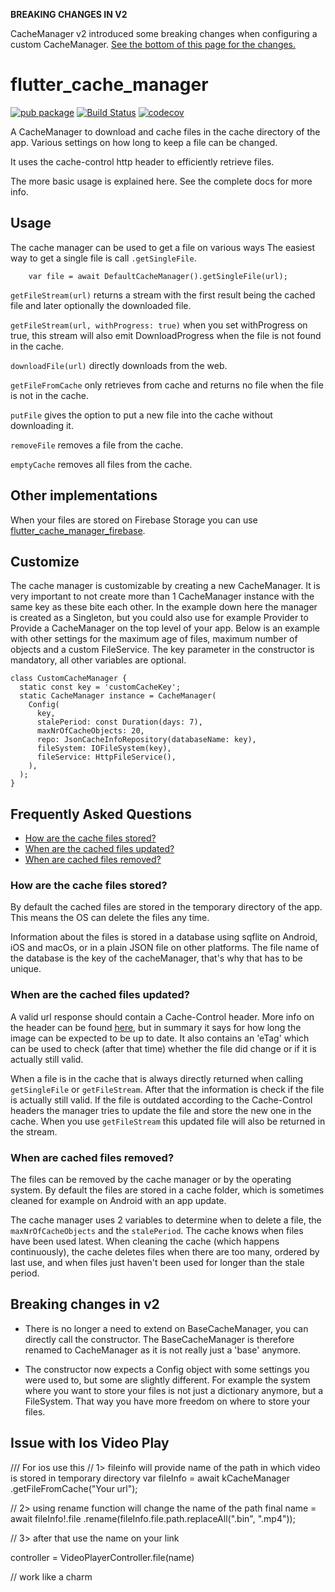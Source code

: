 <b>BREAKING CHANGES IN V2</b>

CacheManager v2 introduced some breaking changes when configuring a custom CacheManager. [See the bottom of this page
 for the changes.](#breaking-changes-in-v2)

# flutter_cache_manager

[![pub package](https://img.shields.io/pub/v/flutter_cache_manager.svg)](https://pub.dartlang.org/packages/flutter_cache_manager)
[![Build Status](https://app.bitrise.io/app/b3454de795b5c22a/status.svg?token=vEfW1ztZ-tkoUx64yXeklg&branch=master)](https://app.bitrise.io/app/b3454de795b5c22a)
[![codecov](https://codecov.io/gh/Baseflow/flutter_cache_manager/branch/master/graph/badge.svg)](https://codecov.io/gh/Baseflow/flutter_cache_manager)

A CacheManager to download and cache files in the cache directory of the app. Various settings on how long to keep a file can be changed.

It uses the cache-control http header to efficiently retrieve files.

The more basic usage is explained here. See the complete docs for more info.


## Usage

The cache manager can be used to get a file on various ways
The easiest way to get a single file is call `.getSingleFile`.

```
    var file = await DefaultCacheManager().getSingleFile(url);
```
`getFileStream(url)` returns a stream with the first result being the cached file and later optionally the downloaded file.

`getFileStream(url, withProgress: true)` when you set withProgress on true, this stream will also emit DownloadProgress when the file is not found in the cache.

`downloadFile(url)` directly downloads from the web.

`getFileFromCache` only retrieves from cache and returns no file when the file is not in the cache.


`putFile` gives the option to put a new file into the cache without downloading it.

`removeFile` removes a file from the cache. 

`emptyCache` removes all files from the cache. 

## Other implementations
When your files are stored on Firebase Storage you can use [flutter_cache_manager_firebase](https://pub.dev/packages/flutter_cache_manager_firebase).

## Customize
The cache manager is customizable by creating a new CacheManager. It is very important to not create more than 1
 CacheManager instance with the same key as these bite each other. In the example down here the manager is created as a 
 Singleton, but you could also use for example Provider to Provide a CacheManager on the top level of your app.
Below is an example with other settings for the maximum age of files, maximum number of objects
and a custom FileService. The key parameter in the constructor is mandatory, all other variables are optional.

```
class CustomCacheManager {
  static const key = 'customCacheKey';
  static CacheManager instance = CacheManager(
    Config(
      key,
      stalePeriod: const Duration(days: 7),
      maxNrOfCacheObjects: 20,
      repo: JsonCacheInfoRepository(databaseName: key),
      fileSystem: IOFileSystem(key),
      fileService: HttpFileService(),
    ),
  );
}
```
## Frequently Asked Questions
- [How are the cache files stored?](#how-are-the-cache-files-stored)
- [When are the cached files updated?](#when-are-the-cached-files-updated)
- [When are cached files removed?](#when-are-cached-files-removed)


### How are the cache files stored?
By default the cached files are stored in the temporary directory of the app. This means the OS can delete the files any time.

Information about the files is stored in a database using sqflite on Android, iOS and macOs, or in a plain JSON file
 on other platforms. The file name of the database is the key of the cacheManager, that's why that has to be unique.

### When are the cached files updated?
A valid url response should contain a Cache-Control header. More info on the header can be found 
[here](https://developer.mozilla.org/en-US/docs/Web/HTTP/Headers/Cache-Control), but in summary it says for how long
the image can be expected to be up to date. It also contains an 'eTag' which can be used to check (after that time) 
whether the file did change or if it is actually still valid.

When a file is in the cache that is always directly returned when calling `getSingleFile` or `getFileStream`. 
After that the information is check if the file is actually still valid. If the file is outdated according to the 
Cache-Control headers the manager tries to update the file and store the new one in the cache. When you use 
`getFileStream` this updated file will also be returned in the stream.

### When are cached files removed?
The files can be removed by the cache manager or by the operating system. By default the files are stored in a cache
 folder, which is sometimes cleaned for example on Android with an app update.

The cache manager uses 2 variables to determine when to delete a file, the `maxNrOfCacheObjects` and the `stalePeriod`.
The cache knows when files have been used latest. When cleaning the cache (which happens continuously), the cache
deletes files when there are too many, ordered by last use, and when files just haven't been used for longer than
the stale period.


## Breaking changes in v2
- There is no longer a need to extend on BaseCacheManager, you can directly call the constructor. The BaseCacheManager
 is therefore renamed to CacheManager as it is not really just a 'base' anymore.

- The constructor now expects a Config object with some settings you were used to, but some are slightly different.
For example the system where you want to store your files is not just a dictionary anymore, but a FileSystem. That way
you have more freedom on where to store your files.

## Issue with Ios Video Play
   /// For ios 
  use this
  // 1> fileinfo will provide name of the path in which video is stored in temporary directory
  var fileInfo = await kCacheManager
  .getFileFromCache("Your url");

  // 2> using rename function will change the name of the path
  final name = await fileInfo!.file
  .rename(fileInfo.file.path.replaceAll(".bin", ".mp4"));

  // 3> after that use the name on your link

  controller = VideoPlayerController.file(name)

  // work like a charm
